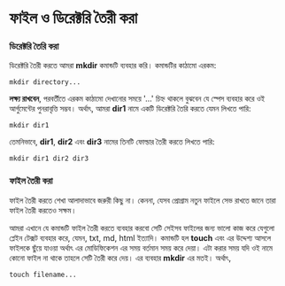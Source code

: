 # ফাইল ও ডিরেক্টরি তৈরী করা #

### ডিরেক্টরি তৈরি করা ###

ডিরেক্টরি তৈরী করতে আমরা **mkdir** কমান্ডটি ব্যবহার করি। কমান্ডটির কাঠামো এরকম:

```
mkdir directory...
```

**লক্ষ্য রাখবেন**, পরবর্তীতে এরকম কাঠামো দেখানোর সময়ে '...' চিহ্ন থাকলে বুঝবেন যে স্পেস ব্যবহার করে ওই আর্গুমেন্টের পুনরাবৃত্তি সম্ভব। অর্থাৎ, আমরা **dir1** নামে একটি ডিরেক্টরি তৈরি করতে যেমন লিখতে পারি:

```
mkdir dir1
```

তেমনিভাবে, **dir1**, **dir2** এবং **dir3** নামের তিনটি ফোল্ডার তৈরী করতে লিখতে পারি:

```
mkdir dir1 dir2 dir3
```

### ফাইল তৈরী করা ###

ফাইল তৈরী করতে শেখা আলাদাভাবে জরুরী কিছু না। কেননা, যেসব প্রোগ্রাম নতুন ফাইলে সেভ রাখতে জানে তারা ফাইল তৈরী করতেও সক্ষম।

আমরা এখানে যে কমান্ডটি ফাইল তৈরী করতে ব্যবহার করবো সেটি সেইসব ফাইলের জন্য ভালো কাজ করে যেগুলো প্লেইন টেক্সট ব্যবহার করে, যেমন, txt, md, html ইত্যাদি। কমান্ডটি হল **touch** এবং এর উদ্দেশ্য আসলে ফাইলকে ছুঁয়ে যাওয়া অর্থাৎ এর মোডিফিকেশন এর সময় বর্তমান সময় করে দেয়া। এটা করার সময় যদি ওই নামে কোনো ফাইল না থাকে তাহলে সেটি তৈরী করে দেয়। এর ব্যবহার **mkdir** এর মতই। অর্থাৎ,

```
touch filename...
```

